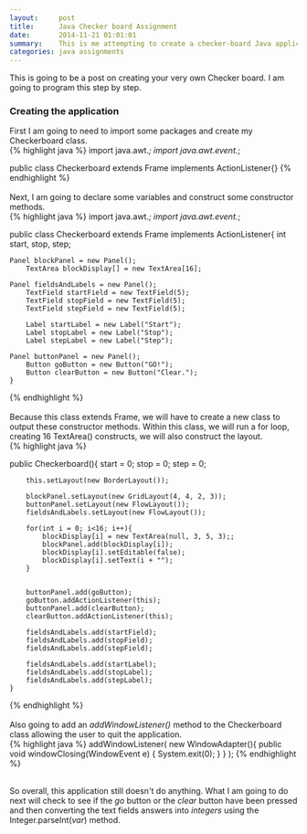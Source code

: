 ```yaml
---
layout:     post
title:      Java Checker board Assignment
date:       2014-11-21 01:01:01
summary:    This is me attempting to create a checker-board Java application. This is an assignment that I have to complete. This is just a run down of what I have done/am doing.
categories: java assignments
---
```


This is going to be a post on creating your very own Checker board.
I am going to program this step by step.

### Creating the application
First I am going to need to import some packages and create my Checkerboard class.
<br>
{% highlight java %}
import java.awt.*;
import java.awt.event.*;

public class Checkerboard extends Frame implements ActionListener{}
{% endhighlight %}
<br><br>
Next, I am going to declare some variables and construct some constructor methods.
<br>
{% highlight java %}
import java.awt.*;
import java.awt.event.*;

public class Checkerboard extends Frame implements ActionListener{
	int start, stop, step;
	
	Panel blockPanel = new Panel();
		TextArea blockDisplay[] = new TextArea[16];
		
	Panel fieldsAndLabels = new Panel();	
		TextField startField = new TextField(5);
		TextField stopField = new TextField(5);
		TextField stepField = new TextField(5);
		
		Label startLabel = new Label("Start");
		Label stopLabel = new Label("Stop");
		Label stepLabel = new Label("Step");
	
	Panel buttonPanel = new Panel();
		Button goButton = new Button("GO!");
		Button clearButton = new Button("Clear.");
	}
{% endhighlight %}
<br><br>
Because this class extends Frame, we will have to create a new class to output these constructor methods.
Within this class, we will run a for loop, creating 16 TextArea() constructs, we will also construct the layout.
<br>
{% highlight java %}

public Checkerboard(){
		start = 0;
		stop = 0;
		step = 0;
		
		this.setLayout(new BorderLayout());
		
		blockPanel.setLayout(new GridLayout(4, 4, 2, 3));
		buttonPanel.setLayout(new FlowLayout());
		fieldsAndLabels.setLayout(new FlowLayout());
		
		for(int i = 0; i<16; i++){
			blockDisplay[i] = new TextArea(null, 3, 5, 3);;
			blockPanel.add(blockDisplay[i]);
			blockDisplay[i].setEditable(false);
			blockDisplay[i].setText(i + "");
		}
		
		
		buttonPanel.add(goButton);
		goButton.addActionListener(this);
		buttonPanel.add(clearButton);
		clearButton.addActionListener(this);
		
		fieldsAndLabels.add(startField);
		fieldsAndLabels.add(stopField);
		fieldsAndLabels.add(stepField);
		
		fieldsAndLabels.add(startLabel);
		fieldsAndLabels.add(stopLabel);
		fieldsAndLabels.add(stepLabel);
	}
	
{% endhighlight %}
<br><br>
Also going to add an <i>addWindowListener()</i> method to the Checkerboard class allowing the user to quit the application.
<br>
{% highlight java %}
addWindowListener(
	new WindowAdapter(){
		public void windowClosing(WindowEvent e)
			{
				System.exit(0);
			}
		}
	);
{% endhighlight %}
<br><br>

So overall, this application still doesn't do anything.
What I am going to do next will check to see if the <i>go</i> button or the <i>clear</i> button have been pressed and then converting the text fields answers into <i>integers</i> using the Integer.parseInt(<i>var</i>) method.



































